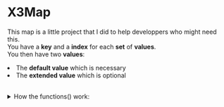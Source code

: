 # X3Map
This map is a little project that I did to help developpers who might need this.
<br>
You have a **key** and a **index** for each **set** of **values**.
<br>
You then have two **values**:
<br><li>
The **default value** which is necessary
<br><li>
The **extended value** which is optional
<br><br>
<details><summary>How the functions() work:</summary>
<br>
<details><summary>The set function</summary>
<p>
<br>
To set the <b>values</b> the program will ask you for the <b>key</b>, the <b>defaultValue</b> and the <b>extendedValue</b> (optional)
<br><br>
It will then add them to their respective ArrayLists.
</p>
</details>

<details><summary>The get function</summary>
<p>
<br>
To get the <b>values</b> the program asks you for the <b>key</b> or the <b>index</b>:
<li>
If you give it the <b>key</b> it will look in the <b>key</b>'s ArrayList and search for its <b>index</b>.
<br><li>
If you give it the <b>index</b> it will go to the next step automaticly.
<br><br>
With the <b>index</b> it will go through the two ArrayLists of the <b>values</b> and find the <b>values</b> located in said <b>index</b>.
</p>
</details>
<details><summary>The rem function</summary>
<p>
<br>
To remove a <b>set</b> from the <b>map</b>.
<br><br>
It will use the ArrayList function .remove() on each ArrayLists.
</p>
</details>
<details><summary>The mov function</summary>
<p>
<br>
To move the <b>set</b> to another <b>index</b>.
<br><br>
It will add the <b>set</b> to another <b>index</b> and delete the <b>set</b> in the old one.
</p>
</details>
<details><summary>The ind function</summary>
<p>
<br>
To retrieve the <b>index</b> of a <b>set</b>.
<br><br>
It will use the ArrayList function .indexOf() to get the <b>index</b> of said <b>set</b>.
</p>
</details>
<details><summary>The cls function</summary>
<p>
<br>
To clear the <b>map</b>.
<br><br>
It sets all ArrayLists to null.
</p>
</details>


</details>
